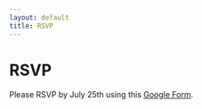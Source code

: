 ```yaml
---
layout: default
title: RSVP
---
```

# RSVP

Please RSVP by July 25th using this [Google Form](https://docs.google.com/forms/d/e/1FAIpQLScW5dBkdNx9BAzmiCjA3suep642hOoh83Asy-hqT2lhotakgQ/viewform?usp=sf_link).
